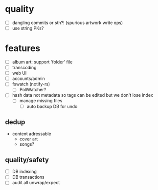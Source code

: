 # quality
- [ ] dangling commits or sth?! (spurious artwork write ops)
- [ ] use string PKs?

# features
- [ ] album art: support 'folder' file
- [ ] transcoding
- [ ] web UI
- [ ] accounts/admin
- [ ] fswatch (notify-rs)
    - [ ] PollWatcher?
- [ ] hash data not metadata so tags can be edited but we don't lose index
    - [ ] manage missing files
        - [ ] auto backup DB for undo

## dedup
- content adressable
    - cover art
    - songs?

## quality/safety
- [ ] DB indexing
- [ ] DB transactions
- [ ] audit all unwrap/expect